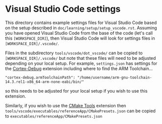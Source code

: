 # Visual Studio Code settings

This directory contains example settings files for Visual Studio Code
based on the setup described in ``doc/learning/setup/setup_vscode.rst``.
Assuming you have opened Visual Studio Code from the base of the code (let's call this ``[WORKSPACE_DIR]``),
then Visual Studio Code will look for settings files in ``[WORKSPACE_DIR]/.vscode/``.

Files in the subdirectory ``tools/vscode/dot_vscode/`` can be copied to ``[WORKSPACE_DIR]/.vscode/``
but note that these files will need to be adjusted depending on your local setup.
For example, ``settings.json`` has settings for the 
[Cortex-Debug](https://marketplace.visualstudio.com/items?itemName=marus25.cortex-debug)
extension including where to find the ARM Toolchain...
```
"cortex-debug.armToolchainPath": "/home/username/arm-gnu-toolchain-14.3.rel1-x86_64-arm-none-eabi/bin/"
```
so this needs to be adjusted for your local setup if you wish to use this extension.

Similarly, if you wish to use the
[CMake Tools](https://marketplace.visualstudio.com/items?itemName=ms-vscode.cmake-tools)
extension then
``tools/vscode/executables/referenceApp/CMakePresets.json`` can be copied to ``executables/referenceApp/CMakePresets.json``
